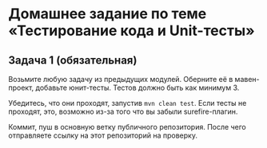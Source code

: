 # **Домашнее задание по теме «Тестирование кода и Unit-тесты»**

## **Задача 1 (обязательная)**
Возьмите любую задачу из предыдущих модулей. Оберните её в мавен-проект, добавьте юнит-тесты. Тестов должно быть как минимум 3.

Убедитесь, что они проходят, запустив ```mvn clean test```. Если тесты не проходят, это, возможно из-за того что вы забыли surefire-плагин.

Коммит, пуш в основную ветку публичного репозитория. После чего отправляете ссылку на этот репозиторий на проверку.


